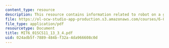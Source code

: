 ```yaml
---
content_type: resource
description: This resource contains information related to robot on a grid.
file: https://ol-ocw-studio-app-production.s3.amazonaws.com/courses/6-01sc-introduction-to-electrical-engineering-and-computer-science-i-spring-2011/024adb5f7889484bf32a4da966608c0d_MIT6_01SCS11_13_3_4.pdf
file_type: application/pdf
resourcetype: Document
title: MIT6_01SCS11_13_3_4.pdf
uid: 024adb5f-7889-484b-f32a-4da966608c0d
---
```

